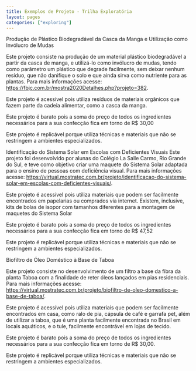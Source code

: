 ```yaml
---
title: Exemplos de Projeto - Trilha Exploratória
layout: pages
categories: ["exploring"]
---
```

Produção de Plástico Biodegradável da Casca da Manga e Utilização como Invólucro de Mudas

Este projeto consiste na produção de um material plástico biodegradável a partir da casca de manga, e utilizá-lo como invólucro de mudas, tendo como parâmetro um plástico que degrade facilmente, sem deixar nenhum resíduo, que não danifique o solo e que ainda sirva como nutriente para as  plantas. Para mais informações acesse: https://fbjc.com.br/mostra2020Detalhes.php?projeto=382.


Este projeto é acessível pois utiliza resíduos de materiais orgânicos que fazem parte da cadeia alimentar, como a casca da manga.

Este projeto é barato pois a soma do preço de todos os ingredientes necessários para a sua confecção fica em torno de R$ 30,00

Este projeto é replicável porque utiliza técnicas e materiais que não se restringem a ambientes especializados. 



Identificação do Sistema Solar em Escolas com Deficientes Visuais
Este projeto foi desenvolvido por alunas do Colégio La Salle Carmo, Rio Grande do Sul, e teve como objetivo criar uma maquete do Sistema Solar adaptada para o ensino de pessoas com deficiência visual. Para mais informações acesse: https://virtual.mostratec.com.br/projeto/identificacao-do-sistema-solar-em-escolas-com-deficientes-visuais/.


Este projeto é acessível pois utiliza materiais que podem ser facilmente encontrados em papelarias ou comprados via internet. Existem, inclusive, kits de bolas de isopor com tamanhos diferentes para a montagem de maquetes do Sistema Solar

Este projeto é barato pois a soma do preço de todos os ingredientes necessários para a sua confecção fica em torno de R$ 47,52

Este projeto é replicável porque utiliza técnicas e materiais que não se restringem a ambientes especializados. 


Biofiltro de Óleo Doméstico à Base de Taboa

Este projeto consiste no desenvolvimento de um filtro a base da fibra da planta Taboa com a finalidade de reter óleos lançados em pias residenciais. Para mais informações acesse: https://virtual.mostratec.com.br/projeto/biofiltro-de-oleo-domestico-a-base-de-taboa/.



Este projeto é acessível pois utiliza materiais que podem ser facilmente encontrados em casa, como ralo de pia, cápsula de café e garrafa pet, além de utilizar a taboa, que é uma planta facilmente encontrada no Brasil em locais aquáticos, e o tule, facilmente encontrável em lojas de tecido.

Este projeto é barato pois a soma do preço de todos os ingredientes necessários para a sua confecção fica em torno de R$ 30,00.

Este projeto é replicável porque utiliza técnicas e materiais que não se restringem a ambientes especializados.
